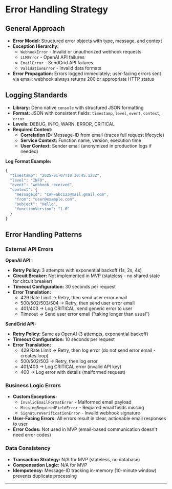 # Error Handling Strategy

## General Approach

- **Error Model:** Structured error objects with type, message, and context
- **Exception Hierarchy:**
  - `WebhookError` - Invalid or unauthorized webhook requests
  - `LLMError` - OpenAI API failures
  - `EmailError` - SendGrid API failures
  - `ValidationError` - Invalid data formats
- **Error Propagation:** Errors logged immediately; user-facing errors sent via email; webhook always returns 200 or appropriate HTTP status

## Logging Standards

- **Library:** Deno native `console` with structured JSON formatting
- **Format:** JSON with consistent fields: `timestamp`, `level`, `event`, `context`, `error`
- **Levels:** DEBUG, INFO, WARN, ERROR, CRITICAL
- **Required Context:**
  - **Correlation ID:** Message-ID from email (traces full request lifecycle)
  - **Service Context:** Function name, version, execution time
  - **User Context:** Sender email (anonymized in production logs if needed)

**Log Format Example:**
```typescript
{
  "timestamp": "2025-01-07T10:30:45.123Z",
  "level": "INFO",
  "event": "webhook_received",
  "context": {
    "messageId": "CAF=abc123@mail.gmail.com",
    "from": "user@example.com",
    "subject": "Hello",
    "functionVersion": "1.0"
  }
}
```

## Error Handling Patterns

### External API Errors

**OpenAI API:**
- **Retry Policy:** 3 attempts with exponential backoff (1s, 2s, 4s)
- **Circuit Breaker:** Not implemented in MVP (stateless - no shared state for circuit breaker)
- **Timeout Configuration:** 30 seconds per request
- **Error Translation:**
  - 429 Rate Limit → Retry, then send user error email
  - 500/502/503/504 → Retry, then send user error email
  - 401/403 → Log CRITICAL, send generic error to user
  - Timeout → Send user error email ("taking longer than usual")

**SendGrid API:**
- **Retry Policy:** Same as OpenAI (3 attempts, exponential backoff)
- **Timeout Configuration:** 10 seconds per request
- **Error Translation:**
  - 429 Rate Limit → Retry, then log error (do not send error email - creates loop)
  - 500/502/503 → Retry, then log error
  - 401/403 → Log CRITICAL error (invalid API key)
  - 400 → Log error with details (malformed request)

### Business Logic Errors

- **Custom Exceptions:**
  - `InvalidEmailFormatError` - Malformed email payload
  - `MissingRequiredFieldError` - Required email fields missing
  - `SignatureVerificationError` - Invalid webhook signature
- **User-Facing Errors:** All errors result in clear, actionable email responses to user
- **Error Codes:** Not used in MVP (email-based communication doesn't need error codes)

### Data Consistency

- **Transaction Strategy:** N/A for MVP (stateless, no database)
- **Compensation Logic:** N/A for MVP
- **Idempotency:** Message-ID tracking in-memory (10-minute window) prevents duplicate processing

---
